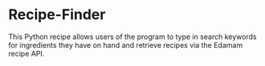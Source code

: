 # Recipe-Finder

This Python recipe allows users of the program to type in search keywords for ingredients they have on hand and retrieve recipes via the Edamam recipe API.
